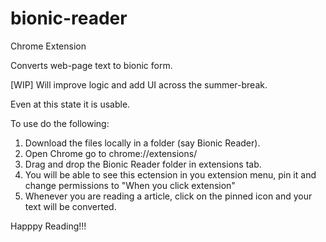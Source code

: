# bionic-reader
Chrome Extension

Converts web-page text to bionic form. 

[WIP] Will improve logic and add UI across the summer-break.

Even at this state it is usable.

To use do the following:

1. Download the files locally in a folder (say Bionic Reader).
2. Open Chrome go to chrome://extensions/
3. Drag and drop the Bionic Reader folder in extensions tab.
4. You will be able to see this ectension in you extension menu, pin it and change permissions to "When you click extension"
5. Whenever you are reading a article, click on the pinned icon and your text will be converted.

Happpy Reading!!!
